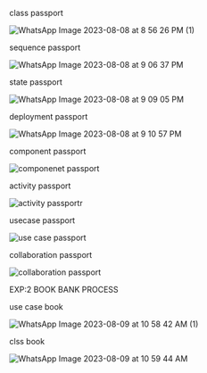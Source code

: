 class passport

![WhatsApp Image 2023-08-08 at 8 56 26 PM (1)](https://github.com/janumavilla/CSA11-ooad/assets/112294762/fb1b3423-ef4c-42a3-85fc-6c379085e922)

sequence passport

![WhatsApp Image 2023-08-08 at 9 06 37 PM](https://github.com/janumavilla/CSA11-ooad/assets/112294762/0bacbbc3-99c5-4954-a4be-06362df437fb)

state passport

![WhatsApp Image 2023-08-08 at 9 09 05 PM](https://github.com/janumavilla/CSA11-ooad/assets/112294762/09068428-ee73-4a15-a13d-e462826f34da)

deployment passport

![WhatsApp Image 2023-08-08 at 9 10 57 PM](https://github.com/janumavilla/CSA11-ooad/assets/112294762/9eda4fb4-d50d-4ade-be19-358c9e9fb936)

component passport

![componenet passport](https://github.com/janumavilla/CSA11-ooad/assets/112294762/a5f74be3-23d0-4dbb-9085-7bfd4ee58822)

activity passport

![activity passportr](https://github.com/janumavilla/CSA11-ooad/assets/112294762/5f019642-9360-4e49-a93d-44c8dc9cf5b4)

usecase passport

![use case passport](https://github.com/janumavilla/CSA11-ooad/assets/112294762/6facd0df-72d8-444f-9f53-e57054ccf7d6)

collaboration passport

![collaboration passport](https://github.com/janumavilla/CSA11-ooad/assets/112294762/b410a82d-69eb-44c7-840a-be09e70b5fad)

EXP:2 BOOK BANK PROCESS

use case book

![WhatsApp Image 2023-08-09 at 10 58 42 AM (1)](https://github.com/janumavilla/CSA11-ooad/assets/112294762/d68f4a9c-6626-4b36-ac4f-eaf2c5a844f3)

clss book

![WhatsApp Image 2023-08-09 at 10 59 44 AM](https://github.com/janumavilla/CSA11-ooad/assets/112294762/3f443eab-45dc-4528-a7f9-8e689470a955)








